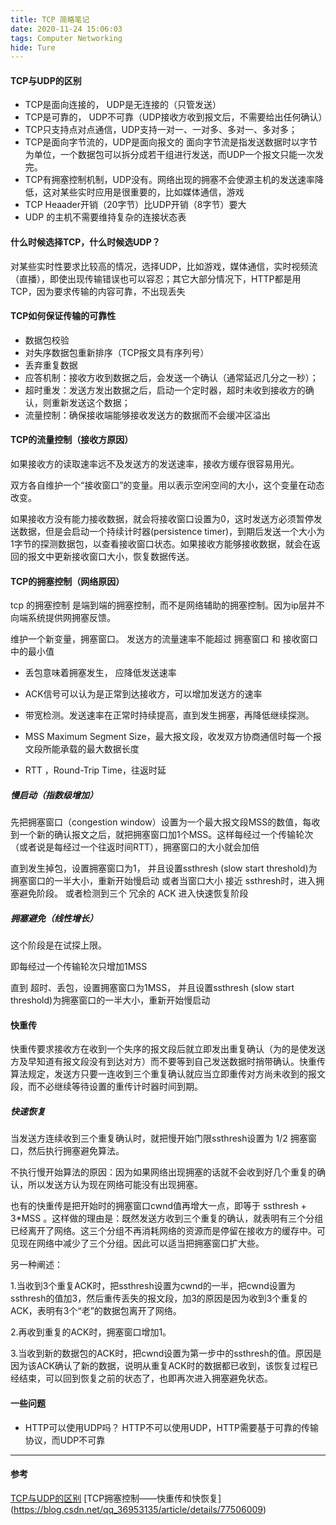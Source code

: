 ```yaml
---
title: TCP 简略笔记
date: 2020-11-24 15:06:03
tags: Computer Networking
hide: Ture
---
```


#### TCP与UDP的区别
- TCP是面向连接的， UDP是无连接的（只管发送）
- TCP是可靠的， UDP不可靠（UDP接收方收到报文后，不需要给出任何确认）
- TCP只支持点对点通信，UDP支持一对一、一对多、多对一、多对多；
- TCP是面向字节流的，UDP是面向报文的
  面向字节流是指发送数据时以字节为单位，一个数据包可以拆分成若干组进行发送，而UDP一个报文只能一次发完。
- TCP有拥塞控制机制，UDP没有。网络出现的拥塞不会使源主机的发送速率降低，这对某些实时应用是很重要的，比如媒体通信，游戏
- TCP Heaader开销（20字节）比UDP开销（8字节）要大
- UDP 的主机不需要维持复杂的连接状态表

#### 什么时候选择TCP，什么时候选UDP？
对某些实时性要求比较高的情况，选择UDP，比如游戏，媒体通信，实时视频流（直播），即使出现传输错误也可以容忍；其它大部分情况下，HTTP都是用TCP，因为要求传输的内容可靠，不出现丢失

#### TCP如何保证传输的可靠性

- 数据包校验
- 对失序数据包重新排序（TCP报文具有序列号）
- 丢弃重复数据
- 应答机制：接收方收到数据之后，会发送一个确认（通常延迟几分之一秒）；
- 超时重发：发送方发出数据之后，启动一个定时器，超时未收到接收方的确认，则重新发送这个数据；
- 流量控制：确保接收端能够接收发送方的数据而不会缓冲区溢出

#### TCP的流量控制（接收方原因）
如果接收方的读取速率远不及发送方的发送速率，接收方缓存很容易用光。

双方各自维护一个“接收窗口”的变量。用以表示空闲空间的大小，这个变量在动态改变。

如果接收方没有能力接收数据，就会将接收窗口设置为0，这时发送方必须暂停发送数据，但是会启动一个持续计时器(persistence timer)，到期后发送一个大小为1字节的探测数据包，以查看接收窗口状态。如果接收方能够接收数据，就会在返回的报文中更新接收窗口大小，恢复数据传送。

#### TCP的拥塞控制（网络原因）
tcp 的拥塞控制 是端到端的拥塞控制，而不是网络辅助的拥塞控制。因为ip层并不向端系统提供网拥塞反馈。

维护一个新变量，拥塞窗口。
发送方的流量速率不能超过 拥塞窗口 和 接收窗口 中的最小值

- 丢包意味着拥塞发生， 应降低发送速率
- ACK信号可以认为是正常到达接收方，可以增加发送方的速率
- 带宽检测。发送速率在正常时持续提高，直到发生拥塞，再降低继续探测。

- MSS Maximum Segment Size，最大报文段，收发双方协商通信时每一个报文段所能承载的最大数据长度
- RTT ，Round-Trip Time，往返时延

##### 慢启动（指数级增加）
先把拥塞窗口（congestion window）设置为一个最大报文段MSS的数值，每收到一个新的确认报文之后，就把拥塞窗口加1个MSS。这样每经过一个传输轮次（或者说是每经过一个往返时间RTT），拥塞窗口的大小就会加倍

直到发生掉包，设置拥塞窗口为1， 并且设置ssthresh (slow start threshold)为拥塞窗口的一半大小，重新开始慢启动
或者当窗口大小 接近 ssthresh时，进入拥塞避免阶段。
或者检测到三个 冗余的 ACK 进入快速恢复阶段

##### 拥塞避免（线性增长）
这个阶段是在试探上限。

即每经过一个传输轮次只增加1MSS

直到 超时、丢包，设置拥塞窗口为1MSS， 并且设置ssthresh (slow start threshold)为拥塞窗口的一半大小，重新开始慢启动


    

#### 快重传
快重传要求接收方在收到一个失序的报文段后就立即发出重复确认（为的是使发送方及早知道有报文段没有到达对方）而不要等到自己发送数据时捎带确认。快重传算法规定，发送方只要一连收到三个重复确认就应当立即重传对方尚未收到的报文段，而不必继续等待设置的重传计时器时间到期。

##### 快速恢复

当发送方连续收到三个重复确认时，就把慢开始门限ssthresh设置为 1/2 拥塞窗口，然后执行拥塞避免算法。

不执行慢开始算法的原因：因为如果网络出现拥塞的话就不会收到好几个重复的确认，所以发送方认为现在网络可能没有出现拥塞。

也有的快重传是把开始时的拥塞窗口cwnd值再增大一点，即等于 ssthresh + 3*MSS 。这样做的理由是：既然发送方收到三个重复的确认，就表明有三个分组已经离开了网络。这三个分组不再消耗网络的资源而是停留在接收方的缓存中。可见现在网络中减少了三个分组。因此可以适当把拥塞窗口扩大些。

另一种阐述：

1.当收到3个重复ACK时，把ssthresh设置为cwnd的一半，把cwnd设置为ssthresh的值加3，然后重传丢失的报文段，加3的原因是因为收到3个重复的ACK，表明有3个“老”的数据包离开了网络。

2.再收到重复的ACK时，拥塞窗口增加1。

3.当收到新的数据包的ACK时，把cwnd设置为第一步中的ssthresh的值。原因是因为该ACK确认了新的数据，说明从重复ACK时的数据都已收到，该恢复过程已经结束，可以回到恢复之前的状态了，也即再次进入拥塞避免状态。

#### 一些问题
- HTTP可以使用UDP吗？
HTTP不可以使用UDP，HTTP需要基于可靠的传输协议，而UDP不可靠



------
#### 参考
[TCP与UDP的区别](https://github.com/wolverinn/Waking-Up/blob/master/Computer%20Network.md#tcp%E4%B8%8Eudp%E7%9A%84%E5%8C%BA%E5%88%AB)
[TCP拥塞控制——快重传和快恢复] (https://blog.csdn.net/qq_36953135/article/details/77506009)